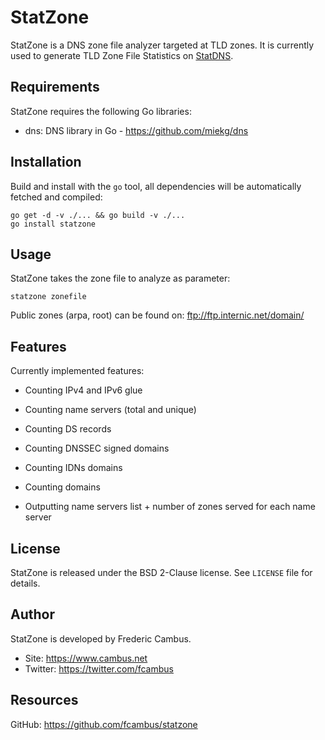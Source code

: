 # StatZone

StatZone is a DNS zone file analyzer targeted at TLD zones. It is currently used to generate TLD Zone File Statistics on [StatDNS](http://www.statdns.com).

## Requirements

StatZone requires the following Go libraries:

- dns: DNS library in Go - https://github.com/miekg/dns

## Installation

Build and install with the `go` tool, all dependencies will be automatically fetched and compiled:

	go get -d -v ./... && go build -v ./...
	go install statzone

## Usage 

StatZone takes the zone file to analyze as parameter:

	statzone zonefile

Public zones (arpa, root) can be found on: ftp://ftp.internic.net/domain/

## Features

Currently implemented features:

- Counting IPv4 and IPv6 glue
- Counting name servers (total and unique)
- Counting DS records
- Counting DNSSEC signed domains
- Counting IDNs domains
- Counting domains

- Outputting name servers list + number of zones served for each name server

## License

StatZone is released under the BSD 2-Clause license. See `LICENSE` file for details.

## Author

StatZone is developed by Frederic Cambus.

- Site: https://www.cambus.net
- Twitter: https://twitter.com/fcambus

## Resources

GitHub: https://github.com/fcambus/statzone
